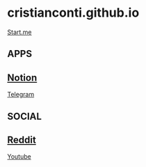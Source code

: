 # cristianconti.github.io
[Start.me](https://www.start.me)
## APPS
[Notion](https://www.notion.so)
-
[Telegram](https://web.telegram.org)

## SOCIAL
[Reddit](https://www.reddit.com)
-
[Youtube](https://www.youtube.com)


